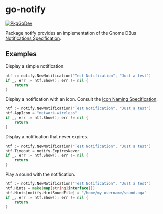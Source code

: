 # go-notify

[![PkgGoDev](https://pkg.go.dev/badge/github.com/TheCreeper/go-notify)](https://pkg.go.dev/github.com/TheCreeper/go-notify)

Package notify provides an implementation of the Gnome DBus
[Notifications Specification](https://developer.gnome.org/notification-spec).

## Examples

Display a simple notification.
```Go
ntf := notify.NewNotification("Test Notification", "Just a test")
if _, err := ntf.Show(); err != nil {
	return
}
```

Display a notification with an icon. Consult the
[Icon Naming Specification](http://standards.freedesktop.org/icon-naming-spec).
```Go
ntf := notify.NewNotification("Test Notification", "Just a test")
ntf.AppIcon = "network-wireless"
if _, err := ntf.Show(); err != nil {
	return
}
```

Display a notification that never expires.
```Go
ntf := notify.NewNotification("Test Notification", "Just a test")
ntf.Timeout = notify.ExpiresNever
if _, err := ntf.Show(); err != nil {
	return
}
```

Play a sound with the notification.
```Go
ntf := notify.NewNotification("Test Notification", "Just a test")
ntf.Hints = make(map[string]interface{})
ntf.Hints[notify.HintSoundFile] = "/home/my-username/sound.oga"
if _, err := ntf.Show(); err != nil {
	return
}
```
